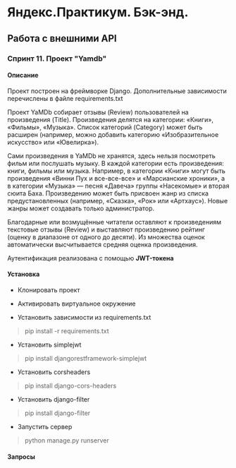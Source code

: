 # Яндекс.Практикум. Бэк-энд.

## Работа с внешними API

### Спринт 11. Проект "Yamdb"


#### Описание

Проект построен на фреймворке Django. Дополнительные зависимости перечислены в файле requirements.txt

Проект YaMDb собирает отзывы (Review) пользователей на произведения (Title). Произведения делятся на категории: «Книги», «Фильмы», «Музыка». Список категорий (Category) может быть расширен (например, можно добавить категорию «Изобразительное искусство» или «Ювелирка»).

Сами произведения в YaMDb не хранятся, здесь нельзя посмотреть фильм или послушать музыку.
В каждой категории есть произведения: книги, фильмы или музыка. Например, в категории «Книги» могут быть произведения «Винни Пух и все-все-все» и «Марсианские хроники», а в категории «Музыка» — песня «Давеча» группы «Насекомые» и вторая сюита Баха. Произведению может быть присвоен жанр из списка предустановленных (например, «Сказка», «Рок» или «Артхаус»). Новые жанры может создавать только администратор.

Благодарные или возмущённые читатели оставляют к произведениям текстовые отзывы (Review) и выставляют произведению рейтинг (оценку в диапазоне от одного до десяти). Из множества оценок автоматически высчитывается средняя оценка произведения.

Аутентификация реализована с помощью **JWT-токена**

#### Установка

* Клонировать проект

* Активировать виртуальное окружение

* Установить зависимости из requirements.txt
> pip install -r requirements.txt 

* Установить simplejwt
> pip install djangorestframework-simplejwt

* Установить corsheaders
> pip install django-cors-headers

* Установить django-filter
> pip install django-filter

* Запустить сервер
> python manage.py runserver


#### Запросы